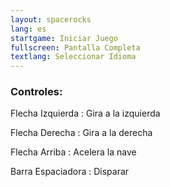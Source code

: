 ```yaml
---
layout: spacerocks
lang: es
startgame: Iniciar Juego
fullscreen: Pantalla Completa
textlang: Seleccionar Idioma
---
```

### Controles:

Flecha Izquierda
: Gira a la izquierda

Flecha Derecha
: Gira a la derecha

Flecha Arriba
: Acelera la nave

Barra Espaciadora
: Disparar

